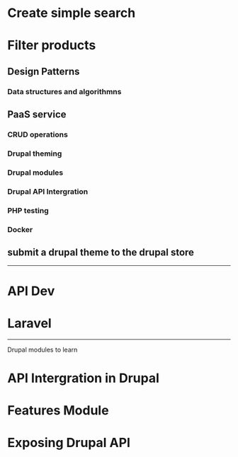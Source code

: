 # Create simple search 
# Filter products

## Design Patterns
### Data structures and algorithmns
## PaaS service

### CRUD operations
### Drupal theming
### Drupal modules
### Drupal API Intergration
### PHP testing



### Docker
## submit a drupal theme to the drupal store





------------------
# API Dev
# Laravel

---------------
Drupal modules to learn
# API Intergration in Drupal
# Features Module
# Exposing Drupal API

